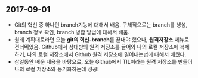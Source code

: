 ## 2017-09-01
* Git의 혁신 중 하나인 branch기능에 대해서 배움. 구체적으로는 branch를 생성, branch 정보 확인, branch 병합 방법에 대해서 배움.
* 원래 계획대로라면 오늘 **git의 혁신-branch**를 끝내야 했으나, **원격저장소** 메뉴로 건너뛰었음. Github에서 상대방의 원격 저장소를 끌어와 나의 로컬 저장소에 복제하기, 나의 로컬 저장소에서 Github 원격 저장소에 밀어내는법에 대해서 배웠다. 
* 삼일동안 배운 내용을 바탕으로, 오늘 Github에서 TIL이라는 원격 저장소를 만들어 나의 로컬 저장소와 동기화하는데 성공!
